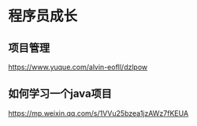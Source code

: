 # 程序员成长

## 项目管理

https://www.yuque.com/alvin-eofll/dzlpow

## 如何学习一个java项目

https://mp.weixin.qq.com/s/1VVu25bzea1jzAWz7fKEUA